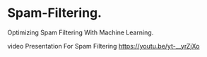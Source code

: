 # Spam-Filtering.
Optimizing Spam Filtering With Machine Learning.

video Presentation For Spam Filtering
https://youtu.be/yt-__yrZjXo
